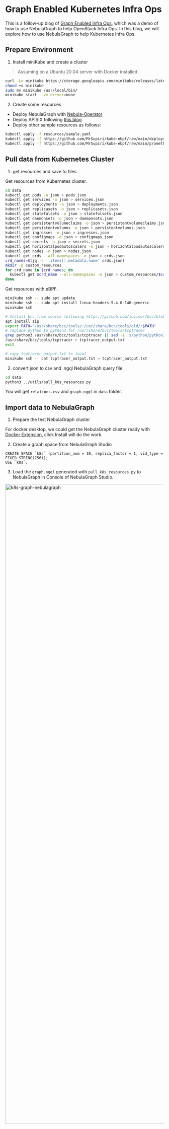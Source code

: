 # Graph Enabled Kubernetes Infra Ops

This is a follow-up blog of [Graph Enabled Infra Ops](https://siwei.io/graph-enabled-infra-ops/), which was a demo of how to use NebulaGraph to help OpenStack Infra Ops. In this blog, we will explore how to use NebulaGraph to help Kubernetes Infra Ops.

## Prepare Environment

1. Install miniKube and create a cluster

> Assuming on a Ubuntu 20.04 server with Docker installed.

```bash
curl -Lo minikube https://storage.googleapis.com/minikube/releases/latest/minikube-linux-amd64
chmod +x minikube
sudo mv minikube /usr/local/bin/
minikube start --vm-driver=none
```

2. Create some resources

- Deploy NebulaGraph with [Nebula-Operator](https://github.com/vesoft-inc/nebula-operator)
- Deploy APISIX following [this blog](https://www.siwei.io/apisix-and-nebulagraph/)
- Deploy other sample resources as follows:

```bash
kubectl apply -f resources/sample.yaml
kubectl apply -f https://github.com/MrSupiri/kube-ebpf/raw/main/deployment.yaml
kubectl apply -f https://github.com/MrSupiri/kube-ebpf/raw/main/prometheus-deployment.yaml
```

## Pull data from Kubernetes Cluster

1. get resources and save to files

Get resources from Kubernetes cluster.

```bash
cd data
kubectl get pods -o json > pods.json
kubectl get services -o json > services.json
kubectl get deployments -o json > deployments.json
kubectl get replicasets -o json > replicasets.json
kubectl get statefulsets -o json > statefulsets.json
kubectl get daemonsets -o json > daemonsets.json
kubectl get persistentvolumeclaims -o json > persistentvolumeclaims.json
kubectl get persistentvolumes -o json > persistentvolumes.json
kubectl get ingresses -o json > ingresses.json
kubectl get configmaps -o json > configmaps.json
kubectl get secrets -o json > secrets.json
kubectl get horizontalpodautoscalers -o json > horizontalpodautoscalers.json
kubectl get nodes -o json > nodes.json
kubectl get crds --all-namespaces -o json > crds.json
crd_names=$(jq -r '.items[].metadata.name' crds.json)
mkdir -p custom_resources
for crd_name in $crd_names; do
  kubectl get $crd_name --all-namespaces -o json > custom_resources/$crd_name.json
done
```

Get resources with eBPF.

```bash
minikube ssh -- sudo apt update
minikube ssh -- sudo apt install linux-headers-5.4.0-146-generic
minikube ssh

# Install bcc from source following https://github.com/iovisor/bcc/blob/master/INSTALL.md#ubuntu---source
apt install zip
export PATH="/usr/share/bcc/tools/:/usr/share/bcc/tools/old/:$PATH"
# replace python to python3 for /usr/share/bcc/tools/tcptracer
grep python3 /usr/share/bcc/tools/tcptracer || sed -i 's/python/python3/g' /usr/share/bcc/tools/tcptracer
/usr/share/bcc/tools/tcptracer > tcptracer_output.txt
exit

# copy tcptracer_output.txt to local
minikube ssh -- cat tcptracer_output.txt > tcptracer_output.txt
```

2. convert json to csv and .ngql NebulaGraph query file

```bash
cd data
python3 ../utils/pull_k8s_resources.py
```

You will get `relations.csv` and `graph.ngql` in `data` folder.

## Import data to NebulaGraph

1. Prepare the test NebulaGraph cluster

For docker desktop, we could get the NebulaGraph cluster ready with [Docker Extension](https://hub.docker.com/extensions/weygu/nebulagraph-dd-ext), click Install will do the work.

2. Create a graph space from NebulaGraph Studio

```ngql
CREATE SPACE `k8s` (partition_num = 10, replica_factor = 1, vid_type = FIXED_STRING(256));
USE `k8s`;
```

3. Load the `graph.ngql` generated with `pull_k8s_resources.py` to NebulaGraph in Console of NebulaGraph Studio.

<img width="2032" alt="k8s-graph-nebulagraph" src="https://user-images.githubusercontent.com/1651790/230852511-fbead10c-0b27-411b-8eac-72f455710ad3.png">
